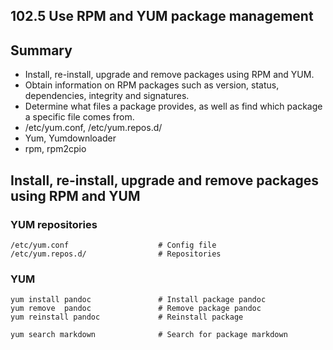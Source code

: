 102.5 Use RPM and YUM package management
----------------------------------------

Summary
-------

- Install, re-install, upgrade and remove packages using RPM and YUM.
- Obtain information on RPM packages such as version, status, dependencies, integrity and signatures.
- Determine what files a package provides, as well as find which package a specific file comes from.
- /etc/yum.conf, /etc/yum.repos.d/
- Yum, Yumdownloader
- rpm, rpm2cpio

Install, re-install, upgrade and remove packages using RPM and YUM
------------------------------------------------------------------

### YUM repositories ###

<pre><code>/etc/yum.conf                    # Config file
/etc/yum.repos.d/                # Repositories 
</code></pre>

### YUM ###

<pre><code>yum install pandoc               # Install package pandoc
yum remove  pandoc               # Remove package pandoc
yum reinstall pandoc             # Reinstall package

yum search markdown              # Search for package markdown

</code></pre>
